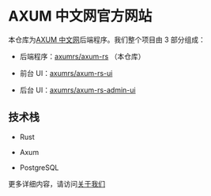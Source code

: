 # AXUM 中文网官方网站

本仓库为[AXUM 中文网](https://axum.eu.org)后端程序。我们整个项目由 3 部分组成：

- 后端程序：[axumrs/axum-rs](https://github.com/axumrs/axum-rs) （本仓库）

- 前台 UI：[axumrs/axum-rs-ui](https://github.com/axumrs/axum-rs-ui)

- 后台 UI：[axumrs/axum-rs-admin-ui](https://github.com/axumrs/axum-rs-admin-ui)

## 技术栈

- Rust

- Axum

- PostgreSQL

更多详细内容，请访问[关于我们](https://axum.eu.org/about)
